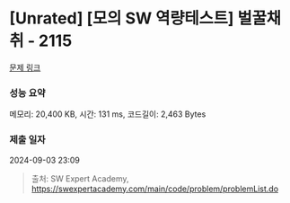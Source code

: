 # [Unrated] [모의 SW 역량테스트] 벌꿀채취 - 2115 

[문제 링크](https://swexpertacademy.com/main/code/problem/problemDetail.do?contestProbId=AV5V4A46AdIDFAWu) 

### 성능 요약

메모리: 20,400 KB, 시간: 131 ms, 코드길이: 2,463 Bytes

### 제출 일자

2024-09-03 23:09



> 출처: SW Expert Academy, https://swexpertacademy.com/main/code/problem/problemList.do